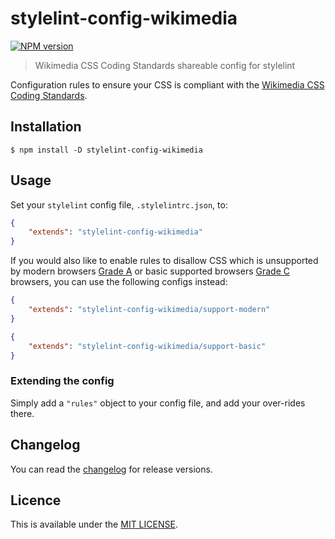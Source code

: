 # stylelint-config-wikimedia
[![NPM version](http://img.shields.io/npm/v/stylelint-config-wikimedia.svg)](https://www.npmjs.org/package/stylelint-config-wikimedia)
> Wikimedia CSS Coding Standards shareable config for stylelint

Configuration rules to ensure your CSS is compliant with the [Wikimedia CSS Coding Standards](https://www.mediawiki.org/wiki/Manual:Coding_conventions/CSS).


## Installation

```console
$ npm install -D stylelint-config-wikimedia
```


## Usage

Set your `stylelint` config file, `.stylelintrc.json`, to:

```json
{
	"extends": "stylelint-config-wikimedia"
}
```

If you would also like to enable rules to disallow CSS which is unsupported by modern browsers [Grade A](https://www.mediawiki.org/wiki/Compatibility#Modern_(Grade_A)) or basic supported browsers [Grade C](https://www.mediawiki.org/wiki/Compatibility#Basic_(Grade_C)) browsers, you can use the following configs instead:

```json
{
	"extends": "stylelint-config-wikimedia/support-modern"
}
```

```json
{
	"extends": "stylelint-config-wikimedia/support-basic"
}
```


### Extending the config
Simply add a `"rules"` object to your config file, and add your over-rides there.


## Changelog
You can read the [changelog](CHANGELOG.md) for release versions.


## Licence
This is available under the [MIT LICENSE](LICENSE).
